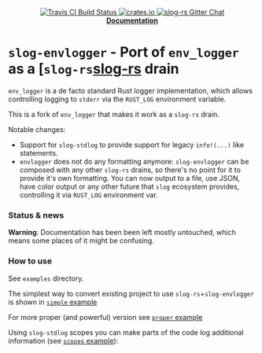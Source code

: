 <p align="center">
  <a href="https://travis-ci.org/slog-rs/envlogger">
      <img src="https://img.shields.io/travis/slog-rs/envlogger/master.svg?style=flat-square" alt="Travis CI Build Status">
  </a>
  <a href="https://crates.io/crates/slog-envlogger">
      <img src="http://meritbadge.herokuapp.com/slog?style=flat-square" alt="crates.io">
  </a>
  <a href="https://gitter.im/slog-rs/slog">
      <img src="https://img.shields.io/gitter/room/slog-rs/slog.svg" alt="slog-rs Gitter Chat">
  </a>
  <br>
  <strong><a href="https://docs.rs/slog-envlogger/">Documentation</a></strong>
</p>

# `slog-envlogger` - Port of `env_logger` as a [`slog-rs`[slog-rs] drain

`env_logger` is a de facto standard Rust logger implementation, which allows
controlling logging to `stderr` via the `RUST_LOG` environment variable.

This is a fork of `env_logger` that makes it work as a `slog-rs` drain.

Notable changes:

* Support for `slog-stdlog` to provide support for legacy `info!(...)` like
  statements.
* `envlogger` does not do any formatting anymore: `slog-envlogger` can be composed
  with any other `slog-rs` drains, so there's no point for it to provide it's
  own formatting. You can now output to a file, use JSON, have color output
  or any other future that `slog` ecosystem provides, controlling it via
  `RUST_LOG` environment var.

### Status & news

**Warning**: Documentation has been been left mostly untouched, which means some
places of it might be confusing.

### How to use

See `examples` directory.

The simplest way to convert existing project to use `slog-rs`+`slog-envlogger`
is shown in
[`simple` example](examples/simple.rs)

For more proper (and powerful) version see
[`proper` example](examples/proper.rs)

Using `slog-stdlog` scopes you can make parts of the code log additional information (see [`scopes` example][scopes]):

[scopes]: examples/scopes.rs
[slog-rs]: //github.com/slog-rs/slog
